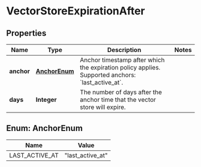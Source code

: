 # VectorStoreExpirationAfter

## Properties
Name | Type | Description | Notes
------------ | ------------- | ------------- | -------------
**anchor** | [**AnchorEnum**](#AnchorEnum) | Anchor timestamp after which the expiration policy applies. Supported anchors: &#x60;last_active_at&#x60;. | 
**days** | **Integer** | The number of days after the anchor time that the vector store will expire. | 

<a name="AnchorEnum"></a>
## Enum: AnchorEnum
Name | Value
---- | -----
LAST_ACTIVE_AT | &quot;last_active_at&quot;
